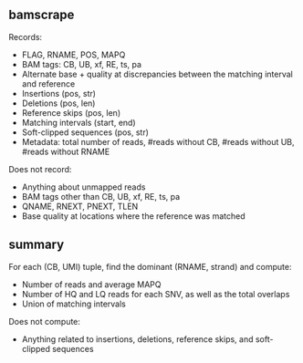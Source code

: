 bamscrape
---------

Records:
* FLAG, RNAME, POS, MAPQ
* BAM tags: CB, UB, xf, RE, ts, pa
* Alternate base + quality at discrepancies between the matching interval and reference
* Insertions (pos, str)
* Deletions (pos, len)
* Reference skips (pos, len)
* Matching intervals (start, end)
* Soft-clipped sequences (pos, str)
* Metadata: total number of reads, #reads without CB, #reads without UB, #reads without RNAME

Does not record:
* Anything about unmapped reads
* BAM tags other than CB, UB, xf, RE, ts, pa
* QNAME, RNEXT, PNEXT, TLEN
* Base quality at locations where the reference was matched

summary
-------

For each (CB, UMI) tuple, find the dominant (RNAME, strand) and compute:
* Number of reads and average MAPQ
* Number of HQ and LQ reads for each SNV, as well as the total overlaps
* Union of matching intervals

Does not compute:
* Anything related to insertions, deletions, reference skips, and soft-clipped sequences
